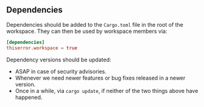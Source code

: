 ## Dependencies

Dependencies should be added to the `Cargo.toml` file in the root of the workspace.
They can then be used by workspace members via:

```toml
[dependencies]
thiserror.workspace = true
```

Dependency versions should be updated:
- ASAP in case of security advisories.
- Whenever we need newer features or bug fixes released in a newer version.
- Once in a while, via `cargo update`, if neither of the two things above have happened.